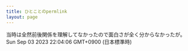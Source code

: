 ```yaml
---
title: ひとことのpermlink
layout: page
---
```

<div class="box" dt="1693746246561">
  当時は全然前後関係を理解してなかったので面白さが全く分からなかったが。
  <div class="content is-small">Sun Sep 03 2023 22:04:06 GMT+0900 (日本標準時)</div>
</div>